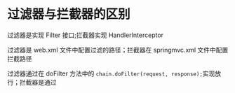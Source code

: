 # 过滤器与拦截器的区别

过滤器是实现 Filter 接口;拦截器实现 HandlerInterceptor

过滤器是 web.xml 文件中配置过滤的路径；拦截器在 springmvc.xml 文件中配置拦截路径

过滤器通过在 doFilter 方法中的  `chain.doFilter(request, response);`​ 实现放行；拦截器是通过

‍
